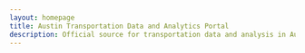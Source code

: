 ```yaml
---
layout: homepage
title: Austin Transportation Data and Analytics Portal
description: Official source for transportation data and analysis in Austin, Texas
---
```

